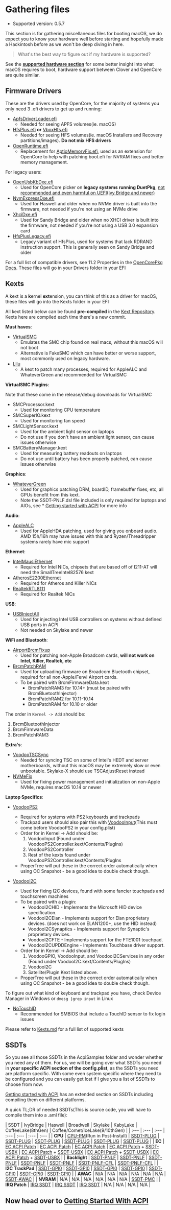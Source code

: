 # Gathering files

* Supported version: 0.5.7

This section is for gathering miscellaneous files for booting macOS, we do expect you to know your hardware well before starting and hopefully made a Hackintosh before as we won't be deep diving in here.

> What's the best way to figure out if my hardware is supported?

See the [**supported hardware section**](https://github.com/dortania/Opencore-Desktop-Guide/blob/master/extras/hardware.md) for some better insight into what macOS requires to boot, hardware support between Clover and OpenCore are quite similar.

## Firmware Drivers

These are the drivers used by OpenCore, for the majority of systems you only need 3 .efi drivers to get up and running:

* [ApfsDriverLoader.efi](https://github.com/acidanthera/AppleSupportPkg/releases)
  * Needed for seeing APFS volumes(ie. macOS)
* [HfsPlus.efi](https://github.com/acidanthera/OcBinaryData/blob/master/Drivers/HfsPlus.efi) **or** [VboxHfs.efi](https://github.com/acidanthera/AppleSupportPkg/releases)
  * Needed for seeing HFS volumes(ie. macOS Installers and Recovery partitions/images). **Do not mix HFS drivers**
* [OpenRuntime.efi](https://github.com/acidanthera/OpenCorePkg/releases)
  * Replacement for [AptioMemoryFix.efi](https://github.com/acidanthera/AptioFixPkg), used as an extension for OpenCore to help with patching boot.efi for NVRAM fixes and better memory management.

For legacy users:

* [OpenUsbKbDxe.efi](https://github.com/acidanthera/OpenCorePkg/releases)
  * Used for OpenCore picker on **legacy systems running DuetPkg**, [not recommended and even harmful on UEFI(Ivy Bridge and newer)](https://applelife.ru/threads/opencore-obsuzhdenie-i-ustanovka.2944066/page-176#post-856653)
* [NvmExpressDxe.efi](https://github.com/acidanthera/OpenCorePkg/releases)
  * Used for Haswell and older when no NVMe driver is built into the firmware, not needed if you're not using an NVMe drive
* [XhciDxe.efi](https://github.com/acidanthera/OpenCorePkg/releases)
  * Used for Sandy Bridge and older when no XHCI driver is built into the firmware, not needed if you're not using a USB 3.0 expansion card
* [HfsPlusLegacy.efi](https://github.com/acidanthera/OcBinaryData/blob/master/Drivers/HfsPlusLegacy.efi)
  * Legacy variant of HfsPlus, used for systems that lack RDRAND instruction support. This is generally seen on Sandy Bridge and older

For a full list of compatible drivers, see 11.2 Properties in the [OpenCorePkg Docs](https://github.com/acidanthera/OpenCorePkg/blob/master/Docs/Configuration.pdf). These files will go in your Drivers folder in your EFI

## Kexts

A kext is a **k**ernel **ext**ension, you can think of this as a driver for macOS, these files will go into the Kexts folder in your EFI

All kext listed below can be found **pre-compiled** in the [Kext Repository](http://kexts.goldfish64.com/). Kexts here are compiled each time there's a new commit.

**Must haves**:

* [VirtualSMC](https://github.com/acidanthera/VirtualSMC/releases)
  * Emulates the SMC chip found on real macs, without this macOS will not boot
  * Alternative is FakeSMC which can have better or worse support, most commonly used on legacy hardware.
* [Lilu](https://github.com/vit9696/Lilu/releases)
  * A kext to patch many processes, required for AppleALC and WhateverGreen and recommended for VirtualSMC

**VirtualSMC Plugins**:

Note that these come in the release/debug downloads for VirtualSMC

* SMCProcessor.kext
  * Used for monitoring CPU temperature
* SMCSuperIO.kext
  * Used for monitoring fan speed
* SMCLightSensor.kext
  * Used for the ambient light sensor on laptops
  * Do not use if you don't have an ambient light sensor, can cause issues otherwise
* SMCBatteryManager.kext
  * Used for measuring battery readouts on laptops
  * Do not use until battery has been properly patched, can cause issues otherwise

**Graphics**:

* [WhateverGreen](https://github.com/acidanthera/WhateverGreen/releases)
  * Used for graphics patching DRM, boardID, framebuffer fixes, etc, all GPUs benefit from this kext.
  * Note the SSDT-PNLF.dsl file included is only required for laptops and AIOs, see * [Getting started with ACPI](/extras/acpi.md) for more info

**Audio**:

* [AppleALC](https://github.com/vit9696/AppleALC/releases)
  * Used for AppleHDA patching, used for giving you onboard audio. AMD 15h/16h may have issues with this and Ryzen/Threadripper systems rarely have mic support

**Ethernet**:

* [IntelMausiEthernet](https://github.com/Mieze/IntelMausiEthernet)
  * Required for Intel NICs, chipsets that are based off of I211-AT will need the SmallTreeIntel82576 kext
* [AtherosE2200Ethernet](https://github.com/Mieze/AtherosE2200Ethernet/releases)
  * Required for Atheros and Killer NICs
* [RealtekRTL8111](https://github.com/Mieze/RTL8111_driver_for_OS_X/releases)
  * Required for Realtek NICs

**USB**:

* [USBInjectAll](https://bitbucket.org/RehabMan/os-x-usb-inject-all/downloads/)
  * Used for injecting Intel USB controllers on systems without defined USB ports in ACPI
  * Not needed on Skylake and newer

**WiFi and Bluetooth**:

* [AirportBrcmFixup](https://github.com/acidanthera/AirportBrcmFixup/releases)
  * Used for patching non-Apple Broadcom cards, **will not work on Intel, Killer, Realtek, etc**
* [BrcmPatchRAM](https://github.com/acidanthera/BrcmPatchRAM/releases)
  * Used for uploading firmware on Broadcom Bluetooth chipset, required for all non-Apple/Fenvi Airport cards.
  * To be paired with BrcmFirmwareData.kext
    * BrcmPatchRAM3 for 10.14+ (must be paired with BrcmBluetoothInjector)
    * BrcmPatchRAM2 for 10.11-10.14
    * BrcmPatchRAM for 10.10 or older

The order in `Kernel -> Add` should be:

1. BrcmBluetoothInjector
2. BrcmFirmwareData
3. BrcmPatchRAM3

**Extra's**:

* [VoodooTSCSync](https://bitbucket.org/RehabMan/VoodooTSCSync/downloads/)
  * Needed for syncing TSC on some of Intel's HEDT and server motherboards, without this macOS may be extremely slow or even unbootable. Skylake-X should use TSCAdjustReset instead
* [NVMeFix](https://github.com/acidanthera/NVMeFix/releases)
  * Used for fixing power management and initialization on non-Apple NVMe, requires macOS 10.14 or newer

**Laptop Specifics**:

* [VoodooPS2](https://github.com/acidanthera/VoodooPS2/releases)
  * Required for systems with PS2 keyboards and trackpads
  * Trackpad users should also pair this with [VoodooInput](https://github.com/acidanthera/VoodooInput/releases)(This must come before VoodooPS2 in your config.plist)
  * Order for in Kernel -> Add should be:
    1. VoodooInput (Found under VoodooPS2Controller.kext/Contents/PlugIns)
    2. VoodooPS2Controller
    3. Rest of the kexts found under VoodooPS2Controller.kext/Contents/PlugIns
  * ProperTree will put these in the correct order automatically when using OC Snapshot - be a good idea to double check though.

* [VoodooI2C](https://github.com/alexandred/VoodooI2C/releases)
  * Used for fixing I2C devices, found with some fancier touchpads and touchscreen machines
  * To be paired with a plugin:
    * VoodooI2CHID - Implements the Microsoft HID device specification.
    * VoodooI2CElan - Implements support for Elan proprietary devices. (does not work on ELAN1200+, use the HID instead)
    * VoodooI2CSynaptics - Implements support for Synaptic's proprietary devices.
    * VoodooI2CFTE - Implements support for the FTE1001 touchpad.
    * VoodooI2CUPDDEngine - Implements Touchbase driver support.
  * Order for in Kernel -> Add should be:
    1. VoodooGPIO, VoodooInput, and VoodooI2CServices in any order (Found under VoodooI2C.kext/Contents/PlugIns)
    2. VoodooI2C
    3. Satellite/Plugin Kext listed above.
  * ProperTree will put these in the correct order automatically when using OC Snapshot - be a good idea to double check though.

To figure out what kind of keyboard and trackpad you have, check Device Manager in Windows or `dmesg |grep input` in Linux

* [NoTouchID](https://github.com/al3xtjames/NoTouchID/releases)
  * Recommended for SMBIOS that include a TouchID sensor to fix login issues

Please refer to [Kexts.md](https://github.com/acidanthera/OpenCorePkg/blob/master/Docs/Kexts.md) for a full list of supported kexts

## SSDTs

So you see all those SSDTs in the AcpiSamples folder and wonder whether you need any of them. For us, we will be going over what SSDTs you need in **your specific ACPI section of the config.plist**, as the SSDTs you need are platform specific. With some even system specific where they need to be configured and you can easily get lost if I give you a list of SSDTs to choose from now.

[Getting started with ACPI](/extras/acpi.md) has an extended section on SSDTs including compiling them on different platforms.

A quick TL;DR of needed SSDTs(This is source code, you will have to compile them into a .aml file):

| SSDT | IvyBridge | Haswell | Broadwell | Skylake | KabyLake | CoffeeLake(8thGen) | Coffee/Comet/IceLake(9/10thGen) |
| :--- | :--- | :--- | :--- | :--- | :--- | :--- |
| **CPU** | [CPU-PM](https://github.com/Piker-Alpha/ssdtPRGen.sh)(Run in Post-Install) | [SSDT-PLUG](https://github.com/acidanthera/OpenCorePkg/blob/master/Docs/AcpiSamples/SSDT-PLUG.dsl) | [SSDT-PLUG](https://github.com/acidanthera/OpenCorePkg/blob/master/Docs/AcpiSamples/SSDT-PLUG.dsl) | [SSDT-PLUG](https://github.com/acidanthera/OpenCorePkg/blob/master/Docs/AcpiSamples/SSDT-PLUG.dsl) | [SSDT-PLUG](https://github.com/acidanthera/OpenCorePkg/blob/master/Docs/AcpiSamples/SSDT-PLUG.dsl) | [SSDT-PLUG](https://github.com/acidanthera/OpenCorePkg/blob/master/Docs/AcpiSamples/SSDT-PLUG.dsl) | [SSDT-PLUG](https://github.com/acidanthera/OpenCorePkg/blob/master/Docs/AcpiSamples/SSDT-PLUG.dsl) |
| **EC** | [EC ACPI Patch](/Universal/ec-fix.md) | [EC ACPI Patch](/Universal/ec-fix.md) | [EC ACPI Patch](/Universal/ec-fix.md) | [EC ACPI Patch](/Universal/ec-fix.md) + [SSDT-USBX](https://github.com/khronokernel/USB-Map-Guide/blob/master/extra-files/SSDT-USBX.aml) | [EC ACPI Patch](/Universal/ec-fix.md) + [SSDT-USBX](https://github.com/khronokernel/USB-Map-Guide/blob/master/extra-files/SSDT-USBX.aml) | [EC ACPI Patch](/Universal/ec-fix.md) + [SSDT-USBX](https://github.com/khronokernel/USB-Map-Guide/blob/master/extra-files/SSDT-USBX.aml) | [EC ACPI Patch](/Universal/ec-fix.md) + [SSDT-USBX](https://github.com/khronokernel/USB-Map-Guide/blob/master/extra-files/SSDT-USBX.aml) |
| **Backlight** | [SSDT-PNLF](https://github.com/acidanthera/WhateverGreen/blob/master/Manual/SSDT-PNLF.dsl) | [SSDT-PNLF](https://github.com/acidanthera/WhateverGreen/blob/master/Manual/SSDT-PNLF.dsl) | [SSDT-PNLF](https://github.com/acidanthera/WhateverGreen/blob/master/Manual/SSDT-PNLF.dsl) | [SSDT-PNLF](https://github.com/acidanthera/WhateverGreen/blob/master/Manual/SSDT-PNLF.dsl) | [SSDT-PNLF](https://github.com/acidanthera/WhateverGreen/blob/master/Manual/SSDT-PNLF.dsl) | [SSDT-PNLF-CFL](https://i.applelife.ru/2019/12/463488_SSDT-PNLFCFL.aml.zip) | [SSDT-PNLF-CFL](https://i.applelife.ru/2019/12/463488_SSDT-PNLFCFL.aml.zip) |
| **I2C TrackPad** | [SSDT-GPI0](https://github.com/hackintosh-guides/vanilla-laptop-guide/tree/master/Misc-files/SSDT-GPIO.aml) | [SSDT-GPI0](https://github.com/hackintosh-guides/vanilla-laptop-guide/tree/master/Misc-files/SSDT-GPIO.aml) | [SSDT-GPI0](https://github.com/hackintosh-guides/vanilla-laptop-guide/tree/master/Misc-files/SSDT-GPIO.aml) | [SSDT-GPI0](https://github.com/hackintosh-guides/vanilla-laptop-guide/tree/master/Misc-files/SSDT-GPIO.aml) | [SSDT-GPI0](https://github.com/hackintosh-guides/vanilla-laptop-guide/tree/master/Misc-files/SSDT-GPIO.aml) | [SSDT-GPI0](https://github.com/hackintosh-guides/vanilla-laptop-guide/tree/master/Misc-files/SSDT-GPIO.aml) | [SSDT-GPI0](https://github.com/hackintosh-guides/vanilla-laptop-guide/tree/master/Misc-files/SSDT-GPIO.aml) |
| **AWAC** | N/A | N/A | N/A | N/A | N/A | N/A | [SSDT-AWAC](https://github.com/acidanthera/OpenCorePkg/blob/master/Docs/AcpiSamples/SSDT-AWAC.dsl) |
| **NVRAM** | N/A | N/A | N/A | N/A | N/A | N/A | [SSDT-PMC](https://github.com/acidanthera/OpenCorePkg/blob/master/Docs/AcpiSamples/SSDT-PMC.dsl) |
| **IRQ Patch** | [IRQ SSDT](https://github.com/corpnewt/SSDTTime) | [IRQ SSDT](https://github.com/corpnewt/SSDTTime) | [IRQ SSDT](https://github.com/corpnewt/SSDTTime) | N/A | N/A | N/A | N/A |

## Now head over to [Getting Started With ACPI](https://dortania.github.io/Getting-Started-With-ACPI/)
